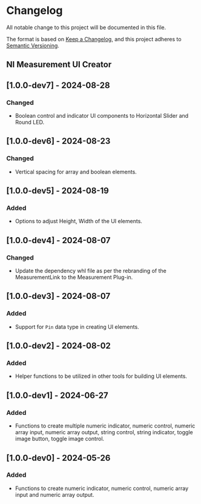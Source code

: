 # Changelog

All notable change to this project will be documented in this file.

The format is based on [Keep a Changelog](https://keepachangelog.com/en/1.1.0/),
and this project adheres to [Semantic Versioning](https://semver.org/spec/v2.0.0.html).

## NI Measurement UI Creator

## [1.0.0-dev7] - 2024-08-28

### Changed

- Boolean control and indicator UI components to Horizontal Slider and Round LED.

## [1.0.0-dev6] - 2024-08-23

### Changed

- Vertical spacing for array and boolean elements.

## [1.0.0-dev5] - 2024-08-19

### Added

- Options to adjust Height, Width of the UI elements.

## [1.0.0-dev4] - 2024-08-07

### Changed

- Update the dependency whl file as per the rebranding of the MeasurementLink to the Measurement Plug-in.

## [1.0.0-dev3] - 2024-08-07

### Added

- Support for `Pin` data type in creating UI elements.

## [1.0.0-dev2] - 2024-08-02

### Added

- Helper functions to be utilized in other tools for building UI elements.

## [1.0.0-dev1] - 2024-06-27

### Added

- Functions to create multiple numeric indicator, numeric control, numeric array input, numeric array output, string control, string indicator, toggle image button, toggle image control.

## [1.0.0-dev0] - 2024-05-26

### Added

- Functions to create numeric indicator, numeric control, numeric array input and numeric array output.